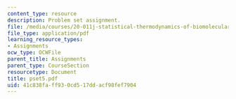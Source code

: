 ```yaml
---
content_type: resource
description: Problem set assignment.
file: /media/courses/20-011j-statistical-thermodynamics-of-biomolecular-systems-be-011j-spring-2004/41c838faff930cd517ddacf98fef7904_pset5.pdf
file_type: application/pdf
learning_resource_types:
- Assignments
ocw_type: OCWFile
parent_title: Assignments
parent_type: CourseSection
resourcetype: Document
title: pset5.pdf
uid: 41c838fa-ff93-0cd5-17dd-acf98fef7904
---
```

